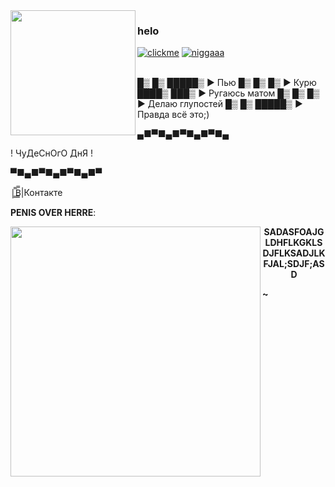 <img align="left" src="https://i.imgur.com/8QouOya.png" width="200">

### helo

[![clickme](https://img.shields.io/badge/CLICK%20ME-blue)](https://gen1337.github.io/projects/2.html) [![niggaaa](https://img.shields.io/badge/NEVERLOSE.SS-8A2BE2)](https://gen1337.github.io/projects/nigga.html)

<br>
█▒ █▒ █████▒ ► Пью
█▒ █▒ █▒ ► Курю
████▒ ███▒ ► Ругаюсь матом
█▒ █▒ █▒ ► Делаю глупостей
█▒ █▒ █████▒ ► Правда всё это;)

▄■▀■▄■▀■▄■▀■▄

! ЧуДеСнОгО ДнЯ !

▀■▄■▀■▄■▀■▄■▀

|̳̿В̳̿|Контакте

**PENIS OVER HERRE**:

<img align="left" src="https://i.ytimg.com/vi/ZFQL1J5fMyA/oar2.jpg?sqp=-oaymwEiCNAFENAFSFqQAgHyq4qpAxEIARUAAAAAJQAAyEI9AICiQw==&rs=AOn4CLAoKqEGfjVDfaZmZCfjO9-i6Ymbeg" width="400">                                                                                                                                                                                                                                                                                                                                                                                                                                        

<center>

**SADASFOAJGLDHFLKGKLSDJFLKSADJLKFJAL;SDJF;ASD**

</center>





**~**
